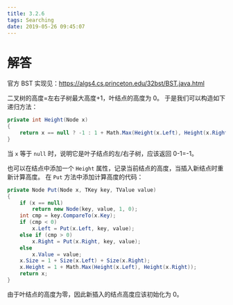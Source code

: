 ```yaml
---
title: 3.2.6
tags: Searching
date: 2019-05-26 09:45:07
---
```


# 解答

官方 BST 实现见：https://algs4.cs.princeton.edu/32bst/BST.java.html

二叉树的高度=左右子树最大高度+1，叶结点的高度为 0。
于是我们可以构造如下递归方法：

```csharp
private int Height(Node x)
{
    return x == null ? -1 : 1 + Math.Max(Height(x.Left), Height(x.Right));
}
```

当 `x` 等于 `null` 时，说明它是叶子结点的左/右子树，应该返回 0-1=-1。

也可以在结点中添加一个 `Height` 属性，记录当前结点的高度，当插入新结点时重新计算高度。
在 `Put` 方法中添加计算高度的代码：

```csharp
private Node Put(Node x, TKey key, TValue value)
{
    if (x == null)
        return new Node(key, value, 1, 0);
    int cmp = key.CompareTo(x.Key);
    if (cmp < 0)
        x.Left = Put(x.Left, key, value);
    else if (cmp > 0)
        x.Right = Put(x.Right, key, value);
    else
        x.Value = value;
    x.Size = 1 + Size(x.Left) + Size(x.Right);
    x.Height = 1 + Math.Max(Height(x.Left), Height(x.Right));
    return x;
}
```

由于叶结点的高度为零，因此新插入的结点高度应该初始化为 0。
